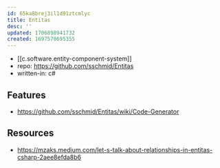 ```yaml
---
id: 65ka8brej3il1d91ztcmlyc
title: Entitas
desc: ''
updated: 1706898941732
created: 1697570695355
---
```


- [[c.software.entity-component-system]]
- repo: https://github.com/sschmid/Entitas
- written-in: c#

## Features

- https://github.com/sschmid/Entitas/wiki/Code-Generator

## Resources

- https://mzaks.medium.com/let-s-talk-about-relationships-in-entitas-csharp-2aee8efda8b6